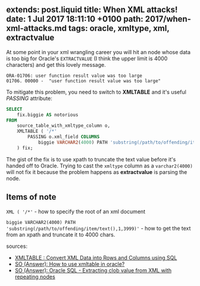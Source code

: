 extends: post.liquid
title: When XML attacks!
date: 1 Jul 2017 18:11:10 +0100
path: 2017/when-xml-attacks.md
tags: oracle, xmltype, xml, extractvalue
---

At some point in your xml wrangling career you will hit an node whose data is
too big for Oracle's `EXTRACTVALUE` (I think the upper limit is 4000
characters) and get this lovely message.

```
ORA-01706: user function result value was too large
01706. 00000 -  "user function result value was too large"
```

To mitigate this problem, you need to switch to **XMLTABLE** and it's useful
*PASSING* attribute:

```sql
SELECT
    fix.biggie AS notorious
FROM
    source_table_with_xmltype_column o,
    XMLTABLE ( '/*'
        PASSING o.xml_field COLUMNS
            biggie VARCHAR2(4000) PATH 'substring(/path/to/offending/item/text(),1,3999)'
    ) fix;
```

The gist of the fix is to use xpath to truncate the text value before it's
handed off to Oracle. Trying to cast the `xmltype` column as a `varchar2(4000)`
will not fix it because the problem happens as **extractvalue** is parsing the
node.

## Items of note

`XML ( '/*'` - how to specify the root of an xml document

`biggie VARCHAR2(4000) PATH 'substring(/path/to/offending/item/text(),1,3999)'` - how to get the text from an xpath and truncate it to 4000 chars.

sources:
- [XMLTABLE : Convert XML Data into Rows and Columns using SQL](https://oracle-base.com/articles/misc/xmltable-convert-xml-data-into-rows-and-columns-using-sql)
- [SO (Answer): How to use xmltable in oracle?](http://stackoverflow.com/a/12691983/105282)
- [SO (Answer): Oracle SQL - Extracting clob value from XML with repeating nodes](http://stackoverflow.com/a/13790623/105282)